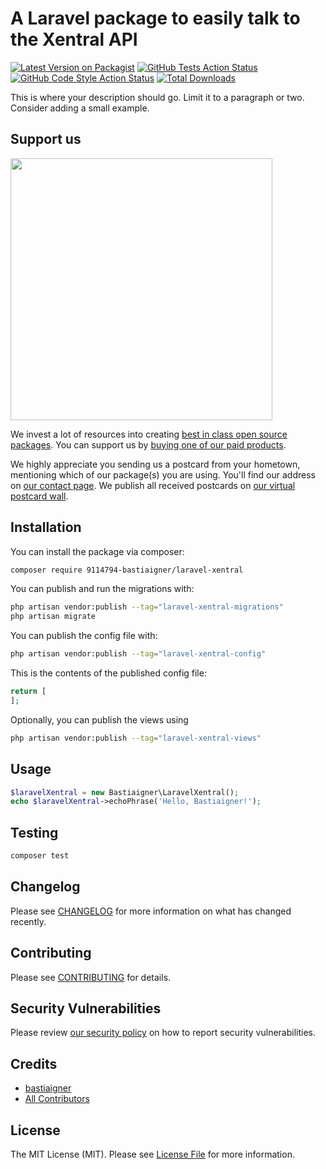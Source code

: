 # A Laravel package to easily talk to the Xentral API

[![Latest Version on Packagist](https://img.shields.io/packagist/v/9114794-bastiaigner/laravel-xentral.svg?style=flat-square)](https://packagist.org/packages/9114794-bastiaigner/laravel-xentral)
[![GitHub Tests Action Status](https://img.shields.io/github/actions/workflow/status/9114794-bastiaigner/laravel-xentral/run-tests.yml?branch=main&label=tests&style=flat-square)](https://github.com/9114794-bastiaigner/laravel-xentral/actions?query=workflow%3Arun-tests+branch%3Amain)
[![GitHub Code Style Action Status](https://img.shields.io/github/actions/workflow/status/9114794-bastiaigner/laravel-xentral/fix-php-code-style-issues.yml?branch=main&label=code%20style&style=flat-square)](https://github.com/9114794-bastiaigner/laravel-xentral/actions?query=workflow%3A"Fix+PHP+code+style+issues"+branch%3Amain)
[![Total Downloads](https://img.shields.io/packagist/dt/9114794-bastiaigner/laravel-xentral.svg?style=flat-square)](https://packagist.org/packages/9114794-bastiaigner/laravel-xentral)

This is where your description should go. Limit it to a paragraph or two. Consider adding a small example.

## Support us

[<img src="https://github-ads.s3.eu-central-1.amazonaws.com/laravel-xentral.jpg?t=1" width="419px" />](https://spatie.be/github-ad-click/laravel-xentral)

We invest a lot of resources into creating [best in class open source packages](https://spatie.be/open-source). You can support us by [buying one of our paid products](https://spatie.be/open-source/support-us).

We highly appreciate you sending us a postcard from your hometown, mentioning which of our package(s) you are using. You'll find our address on [our contact page](https://spatie.be/about-us). We publish all received postcards on [our virtual postcard wall](https://spatie.be/open-source/postcards).

## Installation

You can install the package via composer:

```bash
composer require 9114794-bastiaigner/laravel-xentral
```

You can publish and run the migrations with:

```bash
php artisan vendor:publish --tag="laravel-xentral-migrations"
php artisan migrate
```

You can publish the config file with:

```bash
php artisan vendor:publish --tag="laravel-xentral-config"
```

This is the contents of the published config file:

```php
return [
];
```

Optionally, you can publish the views using

```bash
php artisan vendor:publish --tag="laravel-xentral-views"
```

## Usage

```php
$laravelXentral = new Bastiaigner\LaravelXentral();
echo $laravelXentral->echoPhrase('Hello, Bastiaigner!');
```

## Testing

```bash
composer test
```

## Changelog

Please see [CHANGELOG](CHANGELOG.md) for more information on what has changed recently.

## Contributing

Please see [CONTRIBUTING](CONTRIBUTING.md) for details.

## Security Vulnerabilities

Please review [our security policy](../../security/policy) on how to report security vulnerabilities.

## Credits

- [bastiaigner](https://github.com/9114794+bastiaigner)
- [All Contributors](../../contributors)

## License

The MIT License (MIT). Please see [License File](LICENSE.md) for more information.
